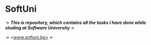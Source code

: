 # SoftUni
-> ***This is repository, which contains all the tasks I have done while studing at Software University*** <-


-> <www.softuni.bg> <-
